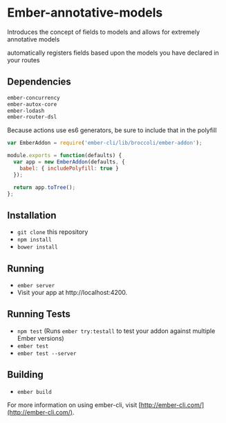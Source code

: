 # Ember-annotative-models

Introduces the concept of fields to models and allows for extremely annotative models

automatically registers fields based upon the models you have declared in your routes

## Dependencies
```sh
ember-concurrency
ember-autox-core
ember-lodash
ember-router-dsl
```
Because actions use es6 generators, be sure to include that in the polyfill
```javascript
var EmberAddon = require('ember-cli/lib/broccoli/ember-addon');

module.exports = function(defaults) {
  var app = new EmberAddon(defaults, {
    babel: { includePolyfill: true }
  });

  return app.toTree();
};
```

## Installation

* `git clone` this repository
* `npm install`
* `bower install`

## Running

* `ember server`
* Visit your app at http://localhost:4200.

## Running Tests

* `npm test` (Runs `ember try:testall` to test your addon against multiple Ember versions)
* `ember test`
* `ember test --server`

## Building

* `ember build`

For more information on using ember-cli, visit [http://ember-cli.com/](http://ember-cli.com/).
